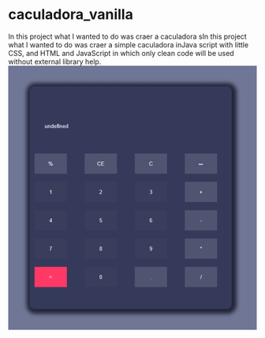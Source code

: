 # caculadora_vanilla
In this project what I wanted to do was craer a caculadora sIn this project what I wanted to do was craer a simple caculadora inJava script with little CSS, and HTML and JavaScript in which only clean code will be used without external library help.
![](https://github.com/Aslyfer/caculadora_vanilla/blob/main/background.jpg)
